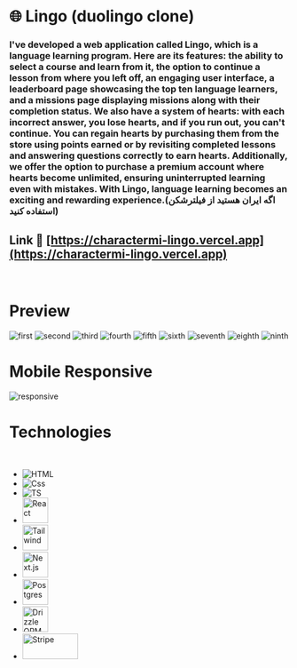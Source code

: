 # 🌐 Lingo (duolingo clone)

### I've developed a web application called Lingo, which is a language learning program. Here are its features: the ability to select a course and learn from it, the option to continue a lesson from where you left off, an engaging user interface, a leaderboard page showcasing the top ten language learners, and a missions page displaying missions along with their completion status. We also have a system of hearts: with each incorrect answer, you lose hearts, and if you run out, you can't continue. You can regain hearts by purchasing them from the store using points earned or by revisiting completed lessons and answering questions correctly to earn hearts. Additionally, we offer the option to purchase a premium account where hearts become unlimited, ensuring uninterrupted learning even with mistakes. With Lingo, language learning becomes an exciting and rewarding experience.(اگه ایران هستید از فیلترشکن استفاده کنید)

## Link 🔗 [https://charactermi-lingo.vercel.app](https://charactermi-lingo.vercel.app)

<br />

# Preview

<img src="./preview_images/lingo_first.png" alt="first" />
<img src="./preview_images/lingo_second.png" alt="second" />
<img src="./preview_images/lingo_third.png" alt="third" />
<img src="./preview_images/lingo_fourth.png" alt="fourth" />
<img src="./preview_images/lingo_fifth.png" alt="fifth" />
<img src="./preview_images/lingo_sixth.png" alt="sixth" />
<img src="./preview_images/lingo_seventh.png" alt="seventh" />
<img src="./preview_images/lingo_eighth.png" alt="eighth" />
<img src="./preview_images/lingo_ninth.png" alt="ninth" />

<br />

# Mobile Responsive

<img src="./preview_images/lingo_responsive.png" alt="responsive" />

# Technologies

<br />

<ul>
    <li>
        <img src="https://github.com/characterMi/characterMi/raw/main/images/technologies/icons8-html.svg" alt="HTML" />
    </li>
    <li>
        <img src="https://github.com/characterMi/characterMi/raw/main/images/technologies/icons8-css.svg" alt="Css" />
    </li>
    <li>
        <img src="https://github.com/characterMi/characterMi/raw/main/images/technologies/icons8-typescript.svg" alt="TS" />
    </li>
    <li>
        <img src="https://github.com/characterMi/characterMi/raw/main/images/technologies/icons8-react-native.svg" width="46" height="46" alt="React" />
    </li>
    <li>
        <img src="https://github.com/characterMi/characterMi/raw/main/images/technologies/tailwind.svg" width="46" height="46" alt="Tailwind" />
    </li>
    <li>
        <img src="https://github.com/characterMi/characterMi/raw/main/images/technologies/nextjs-original.svg" width="46" height="46" alt="Next.js" />
    </li>
    <li>
        <img src="https://github.com/characterMi/characterMi/raw/main/images/technologies/postgres.svg" width="46" height="46" alt="Postgres" />
    </li>
    <li>
        <img src="https://github.com/characterMi/characterMi/raw/main/images/technologies/drizzle-icon.png" width="46" height="46" alt="Drizzle ORM" />
    </li>
    <li>
        <img src="https://github.com/characterMi/characterMi/raw/main/images/technologies/stripe-icon.png" width="100" height="46" alt="Stripe" />
    </li>
</ul>
